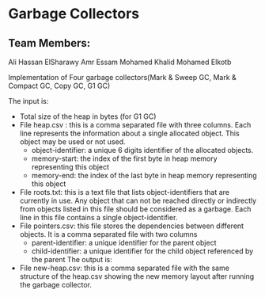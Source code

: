 # Garbage Collectors

## Team Members:
  Ali Hassan ElSharawy
  Amr Essam
  Mohamed Khalid
  Mohamed Elkotb
  
Implementation of Four garbage collectors(Mark & Sweep GC, Mark & Compact GC, Copy GC, G1 GC)

The input is:
  - Total size of the heap in bytes (for G1 GC)
  - File heap.csv : this is a comma separated file with three columns. Each line represents
      the information about a single allocated object. This object may be used or not used.
      - object-identifier: a unique 6 digits identifier of the allocated objects.
      - memory-start: the index of the first byte in heap memory representing this object
      - memory-end: the index of the last byte in heap memory representing this object
  - File roots.txt: this is a text file that lists object-identifiers that are currently in use. Any
      object that can not be reached directly or indirectly from objects listed in this file should
      be considered as a garbage. Each line in this file contains a single object-identifier.
  - File pointers.csv: this file stores the dependencies between different objects. It is a comma separated file with two columns
      - parent-identifier: a unique identifier for the parent object
      - child-identifier: a unique identifier for the child object referenced by the parent
The output is:
  - File new-heap.csv: this is a comma separated file with the same structure of the heap.csv showing the new memory layout after running the garbage collector.
